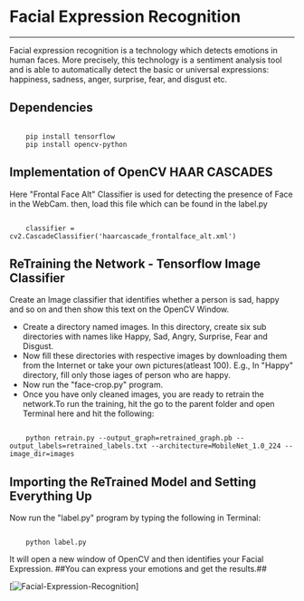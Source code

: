 # Facial Expression Recognition
***


Facial expression recognition is a technology which detects emotions in human faces. More precisely, this technology is a sentiment analysis tool and is able to automatically detect the basic or universal expressions: happiness, sadness, anger, surprise, fear, and disgust etc.


## Dependencies


<code>
    pip install tensorflow
    pip install opencv-python
</code>


## Implementation of OpenCV HAAR CASCADES


Here "Frontal Face Alt" Classifier is used for detecting the presence of Face in the WebCam.
then, load this file which can be found in the label.py


<code>
    classifier = cv2.CascadeClassifier('haarcascade_frontalface_alt.xml')
</code>


## ReTraining the Network - Tensorflow Image Classifier


Create an Image classifier that identifies whether a person is sad, happy and so on and then show this text on the OpenCV Window.

- Create a directory named images. In this directory, create six sub directories with names like Happy, Sad, Angry, Surprise, Fear and Disgust.
- Now fill these directories with respective images by downloading them from the Internet or take your own pictures(atleast 100). E.g., In "Happy" directory, fill only those iages of person who are happy.
- Now run the "face-crop.py" program.
- Once you have only cleaned images, you are ready to retrain the network.To run the training, hit the go to the parent folder and open Terminal here and hit the following:


<code>
    python retrain.py --output_graph=retrained_graph.pb --output_labels=retrained_labels.txt --architecture=MobileNet_1.0_224 --image_dir=images
</code>


## Importing the ReTrained Model and Setting Everything Up


Now run the "label.py" program by typing the following in Terminal:


<code>
    python label.py
</code>


It will open a new window of OpenCV and then identifies your Facial Expression. ##You can express your emotions and get the results.##


[![Facial-Expression-Recognition](https://i1.wp.com/sefiks.com/wp-content/uploads/2018/01/kid-expressions-cover.png?resize=560%2C9999&ssl=1)]
